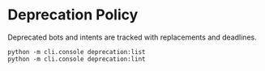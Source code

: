 # Deprecation Policy

Deprecated bots and intents are tracked with replacements and deadlines.

```
python -m cli.console deprecation:list
python -m cli.console deprecation:lint
```
